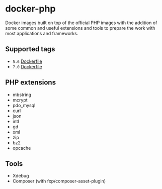 # docker-php

Docker images built on top of the official PHP images with the addition of some common and useful extensions and tools to prepare the work with most applications and frameworks.

## Supported tags
* `5.6` [Dockerfile](5.6/Dockerfile)
* `7.0` [Dockerfile](7.0/Dockerfile)

## PHP extensions
* mbstring
* mcrypt
* pdo_mysql
* curl
* json
* intl
* gd
* xml
* zip
* bz2
* opcache

## Tools
* Xdebug
* Composer (with fxp/composer-asset-plugin)
